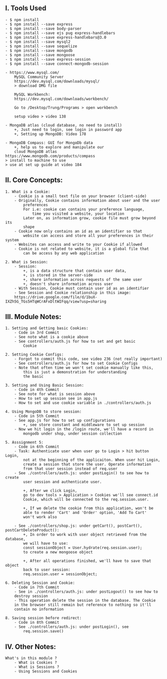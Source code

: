 ## I. Tools Used

    - $ npm install
    - $ npm install --save express
    - $ npm install --save body-parser
    - $ npm install --save ejs pug express-handlebars
    - $ npm install --save express-handlebars@3.0
    - $ npm install --save mysql2
    - $ npm install --save sequelize
    - $ npm install --save mongodb
    - $ npm install --save mongoose
    - $ npm install --save express-session
    - $ npm install --save connect-mongodb-session

    - https://www.mysql.com/
        MySQL Community Server
        https://dev.mysql.com/downloads/mysql/
        > download DMG file

        MySQL Workbench:
        https://dev.mysql.com/downloads/workbench/

        Go to /Desktop/Trung/Programs > open workbench

        setup video > video 138

    - MongoDB atlas (cloud database, no need to install)
        +, Just need to login, see login in password app
        +, Setting up MongoDB: Video 178

    - MongoDB Compass: GUI for MongoDb data
        +, help us to explore and manipulate our
        cloud MongoDB atlas
    https://www.mongodb.com/products/compass
    > install to machine to use
    > use at set up guide at video 184

## II. Core Concepts:

    1. What is a Cookie:
        - Cookie is a small text file on your browser (client-side)
        - Originally, Cookie contains information about user and the user
            preferences
            For i.e: cookie can contains your preference language,
                time you visited a website, your location
            Later on, as information grow, cookie file must grow beyond its
            shape
        - Cookie now only contains an id as an identifier so that
            website can access and store all your preferences in their system
        - Websites can access and write to your Cookie if allowed
        - Cookie is not related to website, it is a global file that
            can be access by any web application

    2. What is Session:
        - Session:
            +, is a data structure that contain user data,
            +, is stored in the server-side
            +, share information across requests of the same user
            +, doesn't share information across user
        - With Session, Cookie must contain user id as an identifier
        - See Session and Cookie relationship in this image:
        https://drive.google.com/file/d/1buX-IXZh5G_TGs5HTqWCrAFxDltWIFqq/view?usp=sharing

## III. Module Notes:

    1. Setting and Getting basic Cookies:
        - Code in 3rd Commit
        - See note what is a cookie above
        - See controllers/auth.js for how to set and get basic
            Cookie

    2. Setting Cookie Configs:
        - Forgot to commit this code, see video 236 (not really important)
        - See controllers/auth.js for how to set Cookie Configs
        - Note that often time we won't set cookie manually like this,
            this is just a demonstration for understanding
            the basic

    3. Setting and Using Basic Session:
        - Code in 4th Commit
        - See note for what is session above
        - How to set up session see in app.js
        - How to set and use cookie variable in ./controllers/auth.js

    4. Using MongoDB to store session:
        - Code in 5th Commit
        - See app.js for how to set up configurations
            +, see store constant and middleware to set up session
        - Now we hit login in the /login route, we'll have a record in
            mongodb under shop, under session collection

    5. Asssignment 5:
        - Code in 6th Commit
        - Task: Authenticate user when user go to Login > hit button Login,
            not at the beginning of the applicaiton. When user hit Login,
            create a session that store the user. Operate information
            from that user session instead of req.user
        - See ./controllers/auth.js: under postLogin() to see how to create
            user session and authenticate user.

            +, After we click Login,
            go to dev tools > Application > Cookies we'll see connect.id
            Cookie, which will be connected to the req.session.user.

            +, If we delete the cookie from this application, won't be
            able to render 'Cart' and 'Order' option, 'Add To Cart'
            won't work also

        - See ./controllers/shop.js: under getCart(), postCart(), postCartDeleteProduct():
            +, In order to work with user object retrieved from the database,
            we will have to use:
            const sessionObject = User.hydrate(req.session.user);
            to create a new mongoose object

            +, After all operations finished, we'll have to save that object
            back to user session:
            req.session.user = sessionObject;

    6. Deleting Session and Cookie:
        - Code in 7th Commit
        - See in ./controllers/auth.js: under postLogout() to see how to
        destroy session
        - This operation delete the session in the database. The Cookie
        in the browser still remain but reference to nothing so it'll
        contain no information

    8. Saving session before redirect:
        - Code in 8th Commit
        - See ./controllers/auth.js: under postLogin(), see
            req.session.save()

## IV. Other Notes:

    What's in this module ?
        - What is Cookies ?
        - What is Sessions ?
        - Using Sessions and Cookies

